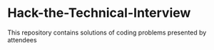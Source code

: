 # Hack-the-Technical-Interview
This repository contains solutions of coding problems presented by attendees 
